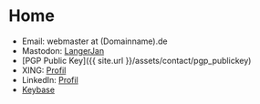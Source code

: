 # Home

* Email: webmaster at (Domainname).de
* Mastodon: <a rel="me" href="https://chaos.social/@LangerJan">LangerJan</a>
* [PGP Public Key]({{ site.url }}/assets/contact/pgp_publickey)
* XING: [Profil](https://www.xing.com/profile/Jan_Gampe)
* LinkedIn: [Profil](https://www.linkedin.com/in/jan-gampe-374b76168)
* [Keybase](https://keybase.io/langerjan)
